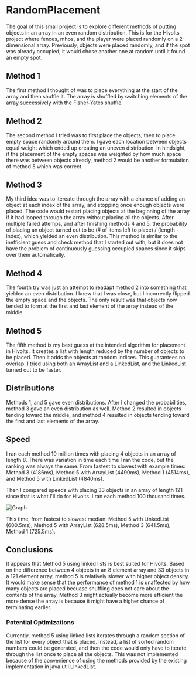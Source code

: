 # RandomPlacement
The goal of this small project is to explore different methods of putting objects in an array in an even random distribution. This is for the Hivolts project where fences, mhos, and the player were placed randomly on a 2-dimensional array. Previously, objects were placed randomly, and if the spot was already occupied, it would chose another one at random until it found an empty spot.

## Method 1
The first method I thought of was to place everything at the start of the array and then shuffle it. The array is shuffled by switching elements of the array successively with the Fisher-Yates shuffle.

## Method 2
The second method I tried was to first place the objects, then to place empty space randomly around them. I gave each location between objects equal weight which ended up creating an uneven distribution. In hindsight, if the placement of the empty spaces was weighted by how much space there was between objects already, method 2 would be another formulation of method 5 which was correct.

## Method 3
My third idea was to itereate through the array with a chance of adding an object at each index of the array, and stopping once enough objects were placed. The code would restart placing objects at the beginning of the array if it had looped through the array without placing all the objects. After multiple failed attemps, and after finishing methods 4 and 5, the probability of placing an object turned out to be (# of items left to place) / (length - index), which yielded an even distribution. This method is similar to the inefficient guess and check method that I started out with, but it does not have the problem of continuously guessing occupied spaces since it skips over them automatically.

## Method 4
The fourth try was just an attempt to readapt method 2 into something that yielded an even distribution. I knew that I was close, but I incorrectly flipped the empty space and the objects. The only result was that objects now tended to form at the first and last element of the array instead of the middle.

## Method 5
The fifth method is my best guess at the intended algorithm for placement in Hivolts. It creates a list with length reduced by the number of objects to be placed. Then it adds the objects at random indices. This guarantees no overlap. I tried using both an ArrayList and a LinkedList, and the LinkedList turned out to be faster.

## Distributions
Methods 1, and 5 gave even distributions. After I changed the probabilities, method 3 gave an even distribution as well. Method 2 resulted in objects tending toward the middle, and method 4 resulted in objects tending toward the first and last elements of the array.

## Speed
I ran each method 10 million times with placing 4 objects in an array of length 8. There was variation in time each time I ran the code, but the ranking was always the same. From fastest to slowest with example times:
Method 3 (4186ms), Method 5 with ArrayList (4490ms), Method 1 (4514ms), and Method 5 with LinkedList (4840ms).

Then I compared speeds with placing 33 objects in an array of length 121 since that is what I'll do for Hivolts. I ran each method 100 thousand times.

![Graph](http://i60.tinypic.com/15guwdt.png)

This time, from fastest to slowest median:
Method 5 with LinkedList (600.5ms), Method 5 with ArrayList (628.5ms), Method 3 (641.5ms), Method 1 (725.5ms).

## Conclusions
It appears that Method 5 using linked lists is best suited for Hivolts. Based on the difference between 4 objects in an 8 element array and 33 objects in a 121 element array, method 5 is relatively slower with higher object density. It would make sense that the performance of method 1 is unaffected by how many objects are placed becuase shuffling does not care about the contents of the array. Method 3 might actually become more efficient the more dense the array is because it might have a higher chance of terminating earlier.

### Potential Optimizations
Currently, method 5 using linked lists iterates through a random section of the list for every object that is placed. Instead, a list of sorted random numbers could be generated, and then the code would only have to iterate through the list once to place all the objects. This was not implemented because of the convenience of using the methods provided by the existing implementation in java.util.LinkedList.
